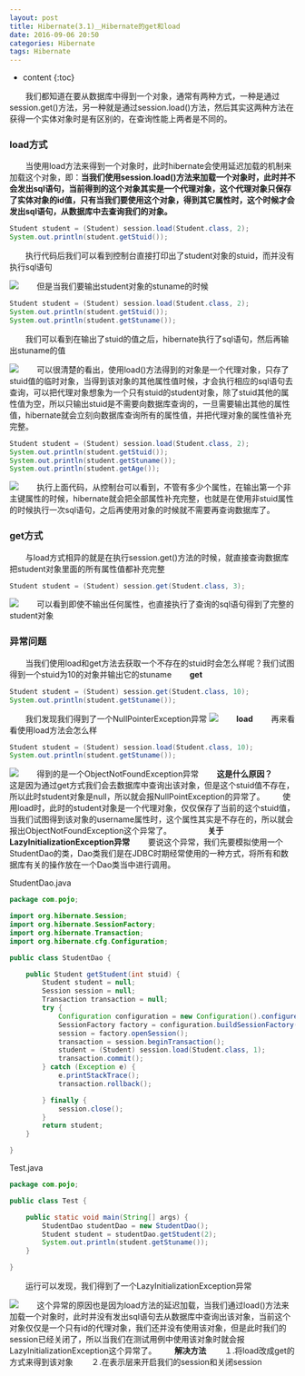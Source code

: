 ```yaml
---
layout: post
title: Hibernate(3.1)＿Hibernate的get和load
date: 2016-09-06 20:50
categories: Hibernate
tags: Hibernate
---
```


* content
{:toc}

　　我们都知道在要从数据库中得到一个对象，通常有两种方式，一种是通过session.get()方法，另一种就是通过session.load()方法，然后其实这两种方法在获得一个实体对象时是有区别的，在查询性能上两者是不同的。

### load方式
　　当使用load方法来得到一个对象时，此时hibernate会使用延迟加载的机制来加载这个对象，即：**当我们使用session.load()方法来加载一个对象时，此时并不会发出sql语句，当前得到的这个对象其实是一个代理对象，这个代理对象只保存了实体对象的id值，只有当我们要使用这个对象，得到其它属性时，这个时候才会发出sql语句，从数据库中去查询我们的对象。**
```java
Student student = (Student) session.load(Student.class, 2);
System.out.println(student.getStuid());
```
　　执行代码后我们可以看到控制台直接打印出了student对象的stuid，而并没有执行sql语句

![](http://upload-images.jianshu.io/upload_images/1796819-ea13d86644fe0b8b.png?imageMogr2/auto-orient/strip%7CimageView2/2/w/1240)
　　但是当我们要输出student对象的stuname的时候
```java
Student student = (Student) session.load(Student.class, 2);
System.out.println(student.getStuid());
System.out.println(student.getStuname());
```
　　我们可以看到在输出了stuid的值之后，hibernate执行了sql语句，然后再输出stuname的值

![](http://upload-images.jianshu.io/upload_images/1796819-2bd8d9a11c05fbc7.png?imageMogr2/auto-orient/strip%7CimageView2/2/w/1240)
　　可以很清楚的看出，使用load()方法得到的对象是一个代理对象，只存了stuid值的临时对象，当得到该对象的其他属性值时候，才会执行相应的sql语句去查询，可以把代理对象想象为一个只有stuid的student对象，除了stuid其他的属性值为空，所以只输出stuid是不需要向数据库查询的，一旦需要输出其他的属性值，hibernate就会立刻向数据库查询所有的属性值，并把代理对象的属性值补充完整。
```java
Student student = (Student) session.load(Student.class, 2);
System.out.println(student.getStuid());
System.out.println(student.getStuname());
System.out.println(student.getAge());
```
![](http://upload-images.jianshu.io/upload_images/1796819-4ad4eed22df400f7.png?imageMogr2/auto-orient/strip%7CimageView2/2/w/1240)
　　执行上面代码，从控制台可以看到，不管有多少个属性，在输出第一个非主键属性的时候，hibernate就会把全部属性补充完整，也就是在使用非stuid属性的时候执行一次sql语句，之后再使用对象的时候就不需要再查询数据库了。
### get方式
　　与load方式相异的就是在执行session.get()方法的时候，就直接查询数据库把student对象里面的所有属性值都补充完整
```java
Student student = (Student) session.get(Student.class, 3);
```
![](http://upload-images.jianshu.io/upload_images/1796819-8997706c1182e0b5.png?imageMogr2/auto-orient/strip%7CimageView2/2/w/1240)
　　可以看到即使不输出任何属性，也直接执行了查询的sql语句得到了完整的student对象
### 异常问题
　　当我们使用load和get方法去获取一个不存在的stuid时会怎么样呢？我们试图得到一个stuid为10的对象并输出它的stuname
　　**get**
```java
Student student = (Student) session.get(Student.class, 10);
System.out.println(student.getStuname());
```
　　我们发现我们得到了一个NullPointerException异常
![](http://upload-images.jianshu.io/upload_images/1796819-237b9d65a7c1a916.png?imageMogr2/auto-orient/strip%7CimageView2/2/w/1240)
　　**load**
　　再来看看使用load方法会怎么样
```java
Student student = (Student) session.load(Student.class, 10);
System.out.println(student.getStuname());
```
![](http://upload-images.jianshu.io/upload_images/1796819-ff1fb49aba52fa77.png?imageMogr2/auto-orient/strip%7CimageView2/2/w/1240)
　　得到的是一个ObjectNotFoundException异常
　　**这是什么原因？**
　　这是因为通过get方式我们会去数据库中查询出该对象，但是这个stuid值不存在，所以此时student对象是null，所以就会报NullPointException的异常了。
　　使用load时，此时的student对象是一个代理对象，仅仅保存了当前的这个stuid值，当我们试图得到该对象的username属性时，这个属性其实是不存在的，所以就会报出ObjectNotFoundException这个异常了。
　　
　　**关于LazyInitializationException异常**
　　要说这个异常，我们先要模拟使用一个StudentDao的类，Dao类我们是在JDBC时期经常使用的一种方式，将所有和数据库有关的操作放在一个Dao类当中进行调用。

StudentDao.java
```java
package com.pojo;

import org.hibernate.Session;
import org.hibernate.SessionFactory;
import org.hibernate.Transaction;
import org.hibernate.cfg.Configuration;

public class StudentDao {

    public Student getStudent(int stuid) {
        Student student = null;
        Session session = null;
        Transaction transaction = null;
        try {
            Configuration configuration = new Configuration().configure();
            SessionFactory factory = configuration.buildSessionFactory();
            session = factory.openSession();
            transaction = session.beginTransaction();
            student = (Student) session.load(Student.class, 1);
            transaction.commit();
        } catch (Exception e) {
            e.printStackTrace();
            transaction.rollback();

        } finally {
            session.close();
        }
        return student;
    }

}
```
Test.java
```java
package com.pojo;

public class Test {

    public static void main(String[] args) {
        StudentDao studentDao = new StudentDao();
        Student student = studentDao.getStudent(2);
        System.out.println(student.getStuname());
    }

}
```
　　运行可以发现，我们得到了一个LazyInitializationException异常

![](http://upload-images.jianshu.io/upload_images/1796819-0946d892ecf7f63f.png?imageMogr2/auto-orient/strip%7CimageView2/2/w/1240)
　　这个异常的原因也是因为load方法的延迟加载，当我们通过load()方法来加载一个对象时，此时并没有发出sql语句去从数据库中查询出该对象，当前这个对象仅仅是一个只有id的代理对象，我们还并没有使用该对象，但是此时我们的session已经关闭了，所以当我们在测试用例中使用该对象时就会报LazyInitializationException这个异常了。
　　**解决方法**
　　１.将load改成get的方式来得到该对象
　　２.在表示层来开启我们的session和关闭session
